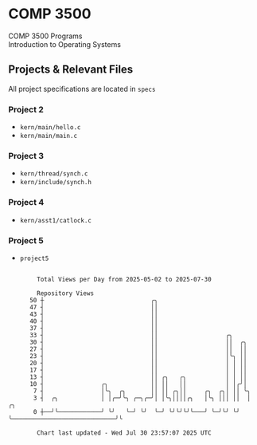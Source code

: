 # COMP 3500
COMP 3500 Programs  
Introduction to Operating Systems  
## Projects & Relevant Files
All project specifications are located in `specs`
### Project 2
- `kern/main/hello.c`
- `kern/main/main.c`
### Project 3
- `kern/thread/synch.c`
- `kern/include/synch.h`
### Project 4
- `kern/asst1/catlock.c`
### Project 5
- `project5`

```

        Total Views per Day from 2025-05-02 to 2025-07-30

        Repository Views
      50 ┼                              ╭╮
      47 ┤                              ││
      43 ┤                              ││
      40 ┤                              ││
      37 ┤                              ││
      33 ┤                              ││                   ╭╮
      30 ┤                              ││                   ││  ╭╮
      27 ┤                              ││                   ││  ││
      23 ┤                              ││                   │╰╮ ││
      20 ┤                              ││                   │ │ ││
      17 ┤                              ││                   │ │ ││
      13 ┤                              ││ ╭╮   ╭╮           │ │ ││
      10 ┤                ╭╮            ││ ││   ││           │ │╭╯│
       7 ┤                │╰╮  ╭╮       ││ ││ ╭╮││     ╭╮  ╭╮│ ││ ╰╮
       3 ┤  ╭╮            │ │╭─╯╰╮ ╭─╮╭─╯│ │╰╮││││╭╮   │╰╮ │││ ││  │                             ╭╮
       0 ┼──╯╰────────────╯ ╰╯   ╰─╯ ╰╯  ╰─╯ ╰╯╰╯╰╯╰───╯ ╰─╯╰╯ ╰╯  ╰─────────────────────────────╯╰

        Chart last updated - Wed Jul 30 23:57:07 2025 UTC
        
```
